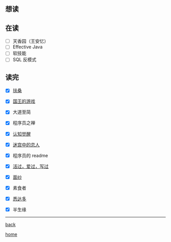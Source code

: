 ## 想读

## 在读
- [ ] 天香园（王安忆）
- [ ] Effective Java
- [ ] 软技能
- [ ] SQL 反模式

## 读完
- [x] [扶桑](书评/扶桑.md)
- [x] [国王的游戏](书评/国王的游戏.md)
- [x] 大道至简
- [x] 程序员之禅
- [x] [认知觉醒](书评/认知觉醒.md)
- [x] [迷宫中的恋人](书评/迷宫中的恋人.md)
- [x] 程序员的 readme
- [x] [活过，爱过，写过](书评/活过，爱过，写过.md)
- [x] [面纱](书评/面纱.md)
- [x] 素食者
- [x] [悉达多](书评/悉达多.md)
- [x] 半生缘


---
[back](../lifeHome.md)

[home](../../index)
